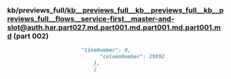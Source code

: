 ### kb/previews_full/kb__previews_full__kb__previews_full__kb__previews_full__flows__service-first__master-and-slot@auth.har.part027.md.part001.md.part001.md.part001.md (part 002)

```md
                        "lineNumber": 0,
                              "columnNumber": 29892
                            },
                            {
   
```

```

